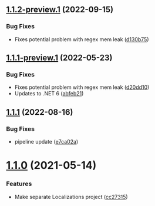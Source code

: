 ## [1.1.2-preview.1](https://github.com/Elders/Localizations/compare/v1.1.1...v1.1.2-preview.1) (2022-09-15)


### Bug Fixes

* Fixes potential problem with regex mem leak ([d130b75](https://github.com/Elders/Localizations/commit/d130b75100ddec6bc436a9e729fc3fb2ff14cf39))

## [1.1.1-preview.1](https://github.com/Elders/Localizations/compare/v1.1.0...v1.1.1-preview.1) (2022-05-23)


### Bug Fixes

* Fixes potential problem with regex mem leak ([d20dd10](https://github.com/Elders/Localizations/commit/d20dd108b72746321de8b4baa588b63adbdaf598))
* Updates to .NET 6 ([abfeb21](https://github.com/Elders/Localizations/commit/abfeb217225920567bf2587b3ea84ee0de06bec2))

## [1.1.1](https://github.com/Elders/Localizations/compare/v1.1.0...v1.1.1) (2022-08-16)


### Bug Fixes

* pipeline update ([e7ca02a](https://github.com/Elders/Localizations/commit/e7ca02a932d2326a663162c7184dde38a8f3c131))

# [1.1.0](https://github.com/Elders/Localizations/compare/v1.0.0...v1.1.0) (2021-05-14)


### Features

* Make separate Localizations project ([cc27315](https://github.com/Elders/Localizations/commit/cc27315c184020d0e7e68efd6f2e5f9e2088901b))
